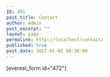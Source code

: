 ```yaml
---
ID: 491
post_title: Contact
author: Admin
post_excerpt: ""
layout: page
permalink: http://localhost/contact/
published: true
post_date: 2017-01-02 08:30:09
---
```

[everest_form id="472"]